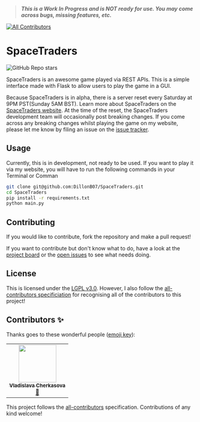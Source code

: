 > ***This is a Work In Progress and is NOT ready for use. You may come across bugs, missing features, etc.***
<!-- ALL-CONTRIBUTORS-BADGE:START - Do not remove or modify this section -->
[![All Contributors](https://img.shields.io/badge/all_contributors-1-orange.svg?style=flat-square)](#contributors-)
<!-- ALL-CONTRIBUTORS-BADGE:END -->

# SpaceTraders

![GitHub Repo stars](https://img.shields.io/github/stars/DillonB07/SpaceTraders)

SpaceTraders is an awesome game played via REST APIs. This is a simple interface made with Flask to allow users to play the game in a GUI.

Because SpaceTraders is in alpha, there is a server reset every Saturday at 9PM PST(Sunday 5AM BST). Learn more about SpaceTraders on the [SpaceTraders website](https://spacetraders.io). At the time of the reset, the SpaceTraders development team will occasionally post breaking changes. If you come across any breaking changes whilst playing the game on my website, please let me know by filing an issue on the [issue tracker](https://github.com/DillonB07/SpaceTraders/issues).

## Usage

Currently, this is in development, not ready to be used. If you want to play it via my website, you will have to run the following commands in your Terminal or Comman

```zsh
git clone git@github.com:DillonB07/SpaceTraders.git
cd SpaceTraders
pip install -r requirements.txt
python main.py
```

## Contributing

If you would like to contribute, fork the repository and make a pull request!

If you want to contribute but don't know what to do, have a look at the [project board](https://github.com/DillonB07/SpaceTraders/projects/1) or the [open issues](https://github.com/DillonB07/SpaceTraders/issues) to see what needs doing.

## License

This is licensed under the [LGPL v3.0](https://choosealicense.com/licenses/lgpl-3.0/). However, I also follow the [all-contributors specificiation](https://allcontributors.org/docs/en/overview) for recognising all of the contributors to this project!

## Contributors ✨

Thanks goes to these wonderful people ([emoji key](https://allcontributors.org/docs/en/emoji-key)):

<!-- ALL-CONTRIBUTORS-LIST:START - Do not remove or modify this section -->
<!-- prettier-ignore-start -->
<!-- markdownlint-disable -->
<table>
  <tr>
    <td align="center"><a href="https://github.com/Vladislava05"><img src="https://avatars.githubusercontent.com/u/92907522?v=4?s=100" width="100px;" alt=""/><br /><sub><b>Vladislava Cherkasova</b></sub></a><br /><a href="#design-Vladislava05" title="Design">🎨</a></td>
  </tr>
</table>

<!-- markdownlint-restore -->
<!-- prettier-ignore-end -->

<!-- ALL-CONTRIBUTORS-LIST:END -->

This project follows the [all-contributors](https://github.com/all-contributors/all-contributors) specification. Contributions of any kind welcome!